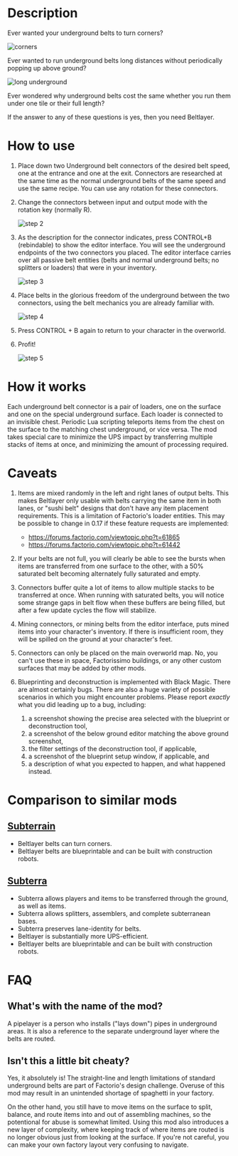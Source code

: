 # Description

Ever wanted your underground belts to turn corners?

![corners](resources/step5.png)

Ever wanted to run underground belts long distances without periodically popping up above ground?

![long underground](resources/long.png)

Ever wondered why underground belts cost the same whether you run them under one tile or their full length?

If the answer to any of these questions is yes, then you need Beltlayer.

# How to use

1. Place down two Underground belt connectors of the desired belt speed, one at the entrance and one at the exit. Connectors are researched at the same time as the normal underground belts of the same speed and use the same recipe. You can use any rotation for these connectors.
1. Change the connectors between input and output mode with the rotation key (normally R).

    ![step 2](resources/step1.png)

1. As the description for the connector indicates, press CONTROL+B (rebindable) to show the editor interface. You will see the underground endpoints of the two connectors you placed. The editor interface carries over all passive belt entities (belts and normal underground belts; no splitters or loaders) that were in your inventory.

    ![step 3](resources/step3.png)

1. Place belts in the glorious freedom of the underground between the two connectors, using the belt mechanics you are already familiar with.

    ![step 4](resources/step4.png)

1. Press CONTROL + B again to return to your character in the overworld.
1. Profit!

    ![step 5](resources/step5.png)

# How it works

Each underground belt connector is a pair of loaders, one on the surface and one on the special underground surface. Each loader is connected to an invisible chest. Periodic Lua scripting teleports items from the chest on the surface to the matching chest underground, or vice versa. The mod takes special care to minimize the UPS impact by transferring multiple stacks of items at once, and minimizing the amount of processing required.

# Caveats

1. Items are mixed randomly in the left and right lanes of output belts. This makes Beltlayer only usable with belts carrying the same item in both lanes, or "sushi belt" designs that don't have any item placement requirements. This is a limitation of Factorio's loader entities. This may be possible to change in 0.17 if these feature requests are implemented:
    * https://forums.factorio.com/viewtopic.php?t=61865
    * https://forums.factorio.com/viewtopic.php?t=61442

1. If your belts are not full, you will clearly be able to see the bursts when items are transferred from one surface to the other, with a 50% saturated belt becoming alternately fully saturated and empty.

1. Connectors buffer quite a lot of items to allow multiple stacks to be transferred at once. When running with saturated belts, you will notice some strange gaps in belt flow when these buffers are being filled, but after a few update cycles the flow will stabilize.

1. Mining connectors, or mining belts from the editor interface, puts mined items into your character's inventory. If there is insufficient room, they will be spilled on the ground at your character's feet.

1. Connectors can only be placed on the main overworld map. No, you can't use these in space, Factorissimo buildings, or any other custom surfaces that may be added by other mods.

1. Blueprinting and deconstruction is implemented with Black Magic. There are almost certainly bugs. There are also a huge variety of possible scenarios in which you might encounter problems. Please report *exactly* what you did leading up to a bug, including:
    1. a screenshot showing the precise area selected with the blueprint or deconstruction tool,
    1. a screenshot of the below ground editor matching the above ground screenshot,
    1. the filter settings of the deconstruction tool, if applicable,
    1. a screenshot of the blueprint setup window, if applicable, and
    1. a description of what you expected to happen, and what happened instead.

# Comparison to similar mods

## [Subterrain](https://mods.factorio.com/mod/Subterrain)

* Beltlayer belts can turn corners.
* Beltlayer belts are blueprintable and can be built with construction robots.

## [Subterra](https://mods.factorio.com/mod/subterra)

* Subterra allows players and items to be transferred through the ground, as well as items.
* Subterra allows splitters, assemblers, and complete subterranean bases.
* Subterra preserves lane-identity for belts.
* Beltlayer is substantially more UPS-efficient.
* Beltlayer belts are blueprintable and can be built with construction robots.

# FAQ

## What's with the name of the mod?

A pipelayer is a person who installs ("lays down") pipes in underground areas. It is also a reference to the separate underground layer where the belts are routed.

## Isn't this a little bit cheaty?

Yes, it absolutely is! The straight-line and length limitations of standard underground belts are part of Factorio's design challenge. Overuse of this mod may result in an unintended shortage of spaghetti in your factory.

On the other hand, you still have to move items on the surface to split, balance, and route items into and out of assembling machines, so the potentional for abuse is somewhat limited. Using this mod also introduces a new layer of complexity, where keeping track of where items are routed is no longer obvious just from looking at the surface. If you're not careful, you can make your own factory layout very confusing to navigate.